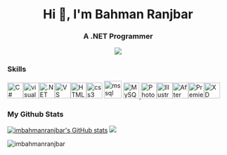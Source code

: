 <h1 align="center">Hi 👋, I'm Bahman Ranjbar</h1>

<h3 align="center">A .NET Programmer</h3>

<div id="header" align="center">
    <img src="https://64.media.tumblr.com/cdadc96caafe6ca605fc34b52f97a1b4/tumblr_mk0s45n8R81rmcgo1o1_250.gifv" />
</div>
<h3 align="left"> Skills</h3>
<p align="left">
    <a href="https://docs.microsoft.com/en-us/dotnet/csharp/" target="_blank" rel="noreferrer"><img
            src="https://raw.githubusercontent.com/danielcranney/readme-generator/main/public/icons/skills/csharp-colored.svg"
            width="36" height="36" alt="C#" /></a><a href="https://www.figma.com/" target="_blank" rel="noreferrer"><img
            src="https://raw.githubusercontent.com/danielcranney/readme-generator/main/public/icons/skills/dot-net-colored.svg"
            width="36" height="36" alt="visual-studio" /></a><a href="https://www.figma.com/" target="_blank"
        rel="noreferrer"><img src="https://img.icons8.com/?size=100&id=ezj3zaVtImPg&format=png&color=000000" width="36"
            height="36" alt=".NET" /></a><a href="https://docs.microsoft.com/en-us/cpp/?view=msvc-170"
        src="https://raw.githubusercontent.com/danielcranney/readme-generator/main/public/ico<a href="
        https://code.visualstudio.com/" target="_blank" rel="noreferrer"><img
            src="https://raw.githubusercontent.com/danielcranney/readme-generator/main/public/icons/skills/visualstudiocode.svg"
            width="36" height="36" alt="VS Code" /></a><a href="https://developer.mozilla.org/en-US/docs/Glossary/HTML5"
        target="_blank" rel="noreferrer"><img
            src="https://raw.githubusercontent.com/danielcranney/readme-generator/main/public/icons/skills/html5-colored.svg"
            width="36" height="36" alt="HTML5" /></a><img
        src="https://cdn.jsdelivr.net/gh/devicons/devicon/icons/css3/css3-original.svg" height="36" alt="css3 logo" />
    <img src="https://www.svgrepo.com/show/303229/microsoft-sql-server-logo.svg" alt="mssql" width="40" height="40" />
    </a><a href="https://www.mysql.com/" target="_blank" rel="noreferrer"><img
            src="https://raw.githubusercontent.com/danielcranney/readme-generator/main/public/icons/skills/mysql-colored.svg"
            width="36" height="36" alt="MySQL" /></a><a href="https://www.adobe.com/uk/products/photoshop.html"
        target="_blank" rel="noreferrer">
        <img src="https://raw.githubusercontent.com/danielcranney/readme-generator/main/public/icons/skills/photoshop-colored.svg"
            width="36" height="36" alt="Photoshop" /></a><a href="https://www.adobe.com/uk/products/illustrator.html"
        target="_blank" rel="noreferrer"><img
            src="https://raw.githubusercontent.com/danielcranney/readme-generator/main/public/icons/skills/illustrator-colored.svg"
            width="36" height="36" alt="Illustrator" /></a><a href="https://www.adobe.com/uk/products/aftereffects.html"
        target="_blank" rel="noreferrer"><img
            src="https://raw.githubusercontent.com/danielcranney/readme-generator/main/public/icons/skills/aftereffects-colored.svg"
            width="36" height="36" alt="After Effects" /></a><a href="https://www.adobe.com/uk/products/premiere.html"
        target="_blank" rel="noreferrer"><img
            src="https://raw.githubusercontent.com/danielcranney/readme-generator/main/public/icons/skills/premierepro-colored.svg"
            width="36" height="36" alt="Premiere Pro" /></a><a href="https://www.adobe.com/uk/products/xd.html"
        target="_blank" rel="noreferrer"><img
            src="https://raw.githubusercontent.com/danielcranney/readme-generator/main/public/icons/skills/xd-colored.svg"
            width="36" height="36" alt="XD" /></a>
        <h3 align="left"> <b>My Github Stats</b></h3>
        <a href="http://www.github.com/imbahmanranjbar"><img
                src="https://github-readme-stats.vercel.app/api?username=imbahmanranjbar&show_icons=true&hide=&count_private=true&title_color=ec4899&text_color=ffffff&icon_color=facc15&bg_color=171717&hide_border=true&show_icons=true"
                alt="imbahmanranjbar's GitHub stats" /></a>
        <a href="http://www.github.com/imbahmanranjbar"><img
                src="https://github-readme-streak-stats.herokuapp.com/?user=imbahmanranjbar&stroke=ffffff&background=171717&ring=ec4899&fire=ec4899&currStreakNum=ffffff&currStreakLabel=ec4899&sideNums=ffffff&sideLabels=ffffff&dates=ffffff&hide_border=true" /></a>
        <p><img align="left"
                src="https://github-readme-stats.vercel.app/api/top-langs?username=imbahmanranjbar&show_icons=true&locale=en&layout=compact"
                alt="imbahmanranjbar" /></p>
